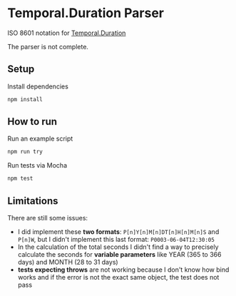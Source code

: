 [Temporal.Duration]: https://tc39.es/proposal-temporal/docs/duration.html

# Temporal.Duration Parser

ISO 8601 notation for [Temporal.Duration]  

The parser is not complete.

## Setup

Install dependencies
```bash
npm install
```

## How to run

Run an example script
```bash
npm run try
```

Run tests via Mocha
```bash
npm test
```


## Limitations

There are still some issues:
- I did implement these **two formats**: `P[n]Y[n]M[n]DT[n]H[n]M[n]S` and `P[n]W`, but I didn't implement this last format: `P0003-06-04T12:30:05`
- In the calculation of the total seconds I didn't find a way to precisely calculate the seconds for **variable parameters** like YEAR (365 to 366 days) and MONTH (28 to 31 days) 
- **tests expecting throws** are not working because I don't know how bind works and if the error is not the exact same object, the test does not pass 

